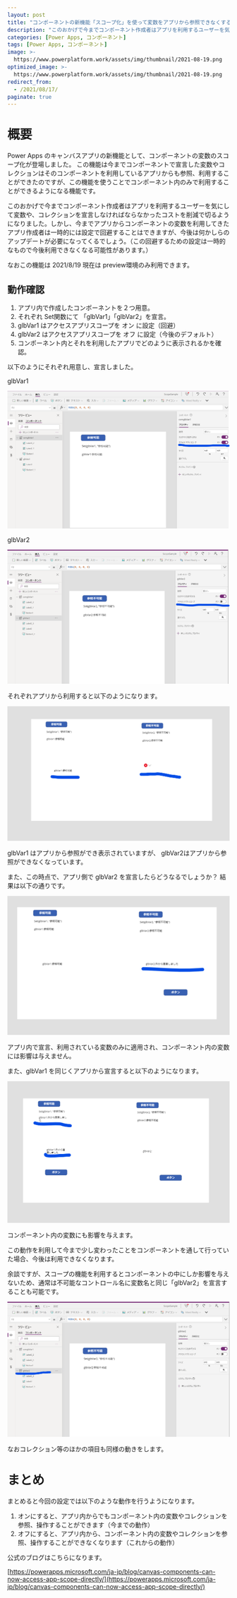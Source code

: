 ```yaml
---
layout: post
title: "コンポーネントの新機能「スコープ化」を使って変数をアプリから参照できなくする方法"
description: "このおかげで今までコンポーネント作成者はアプリを利用するユーザーを気にして変数や、コレクションを宣言しなければならなかったコストを削減で切るようになりました。しかし、今までアプリからコンポーネントの変数を利用してきたアプリ作成者は一時的には設定で回避することはできますが、今後は何かしらのアップデートが必要になってくるでしょう。"
categories: [Power Apps, コンポーネント]
tags: [Power Apps, コンポーネント]
image: >-
  https://www.powerplatform.work/assets/img/thumbnail/2021-08-19.png
optimized_image: >-
  https://www.powerplatform.work/assets/img/thumbnail/2021-08-19.png
redirect_from:
  - /2021/08/17/
paginate: true
---
```


# 概要

Power Apps のキャンバスアプリの新機能として、コンポーネントの変数のスコープ化が登場しました。
この機能は今までコンポーネントで宣言した変数やコレクションはそのコンポーネントを利用しているアプリからも参照、利用することができたのですが、この機能を使うことでコンポーネント内のみで利用することができるようになる機能です。

このおかげで今までコンポーネント作成者はアプリを利用するユーザーを気にして変数や、コレクションを宣言しなければならなかったコストを削減で切るようになりました。しかし、今までアプリからコンポーネントの変数を利用してきたアプリ作成者は一時的には設定で回避することはできますが、今後は何かしらのアップデートが必要になってくるでしょう。（この回避するための設定は一時的なもので今後利用できなくなる可能性があります。）


なおこの機能は 2021/8/19 現在は preview環境のみ利用できます。

## 動作確認

1. アプリ内で作成したコンポーネントを２つ用意。
2. それぞれ Set関数にて 「glbVar1」「glbVar2」を宣言。
3. glbVar1 はアクセスアプリスコープを オン に設定（回避）
4. glbVar2 はアクセスアプリスコープを オフ に設定（今後のデフォルト）
5. コンポーネント内とそれを利用したアプリでどのように表示されるかを確認。

以下のようにそれぞれ用意し、宣言しました。

glbVar1

<a class="post-image" href="/assets/blogpost/2021/2021-08-19-1.png">
<img itemprop="image" src="/assets/blogpost/2021/2021-08-19-1.png" alt="glbVar1" />
</a>
<br>

glbVar2

<a class="post-image" href="/assets/blogpost/2021/2021-08-19-2.png">
<img itemprop="image" src="/assets/blogpost/2021/2021-08-19-2.png" alt="glbVar2" />
</a>
<br>

それぞれアプリから利用すると以下のようになります。


<a class="post-image" href="/assets/blogpost/2021/2021-08-19-4.png">
<img itemprop="image" src="/assets/blogpost/2021/2021-08-19-4.png" alt="glbVar2" />
</a>
<br>

glbVar1 はアプリから参照ができ表示されていますが、 glbVar2はアプリから参照ができなくなっています。

また、この時点で、アプリ側で glbVar2 を宣言したらどうなるでしょうか？
結果は以下の通りです。

<a class="post-image" href="/assets/blogpost/2021/2021-08-19-5.png">
<img itemprop="image" src="/assets/blogpost/2021/2021-08-19-5.png" alt="glbVar2" />
</a>
<br>

アプリ内で宣言、利用されている変数のみに適用され、コンポーネント内の変数には影響は与えません。

また、glbVar1 を同じくアプリから宣言すると以下のようになります。

<a class="post-image" href="/assets/blogpost/2021/2021-08-19-6.png">
<img itemprop="image" src="/assets/blogpost/2021/2021-08-19-6.png" alt="glbVar2" />
</a>
<br>

コンポーネント内の変数にも影響を与えます。

この動作を利用して今まで少し変わったことをコンポーネントを通して行っていた場合、今後は利用できなくなります。

余談ですが、スコープの機能を利用するとコンポーネントの中にしか影響を与えないため、通常は不可能なコントロール名に変数名と同じ「glbVar2」を宣言することも可能です。

<a class="post-image" href="/assets/blogpost/2021/2021-08-19-3.png">
<img itemprop="image" src="/assets/blogpost/2021/2021-08-19-3.png" alt="glbVar2" />
</a>
<br>

なおコレクション等のほかの項目も同様の動きをします。




# まとめ

まとめると今回の設定では以下のような動作を行うようになります。

1. オンにすると、アプリ内からでもコンポーネント内の変数やコレクションを参照、操作することができます（今までの動作）
2. オフにすると、アプリ内から、コンポーネント内の変数やコレクションを参照、操作することができなくなります（これからの動作）

公式のブログはこちらになります。

[https://powerapps.microsoft.com/ja-jp/blog/canvas-components-can-now-access-app-scope-directly/](https://powerapps.microsoft.com/ja-jp/blog/canvas-components-can-now-access-app-scope-directly/)
